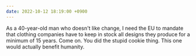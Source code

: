 ```yaml
---
date: 2022-10-12 18:19:00 +0900
---
```


As a 40-year-old man who doesn't like change, I need the EU to mandate that clothing companies have to keep in stock all designs they produce for a minimum of 15 years. Come on. You did the stupid cookie thing. This one would actually benefit humanity.

